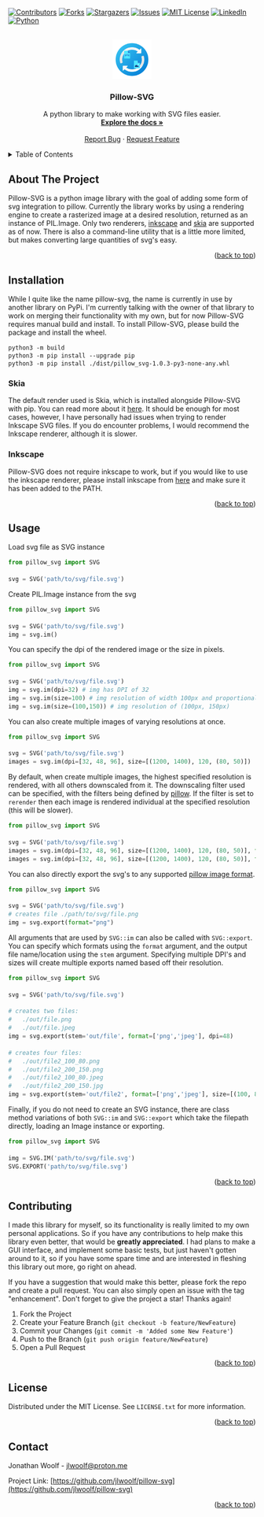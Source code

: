 <!-- Improved compatibility of back to top link: See: https://github.com/othneildrew/Best-README-Template/pull/73 -->
<a name="readme-top"></a>
<!--
*** Thanks for checking out the Best-README-Template. If you have a suggestion
*** that would make this better, please fork the repo and create a pull request
*** or simply open an issue with the tag "enhancement".
*** Don't forget to give the project a star!
*** Thanks again! Now go create something AMAZING! :D
-->



<!-- PROJECT SHIELDS -->
<!--
*** I'm using markdown "reference style" links for readability.
*** Reference links are enclosed in brackets [ ] instead of parentheses ( ).
*** See the bottom of this document for the declaration of the reference variables
*** for contributors-url, forks-url, etc. This is an optional, concise syntax you may use.
*** https://www.markdownguide.org/basic-syntax/#reference-style-links
-->
[![Contributors][contributors-shield]][contributors-url]
[![Forks][forks-shield]][forks-url]
[![Stargazers][stars-shield]][stars-url]
[![Issues][issues-shield]][issues-url]
[![MIT License][license-shield]][license-url]
[![LinkedIn][linkedin-shield]][linkedin-url]
[![Python][Python-badge]][Python-url]




<!-- PROJECT LOGO -->
<br />
<div align="center">
  <a href="https://github.com/jlwoolf/pillow-svg">
    <img src="https://raw.githubusercontent.com/jlwoolf/pillow-svg/master/logo.svg" alt="Logo" width="80" height="80">
  </a>

<h3 align="center">Pillow-SVG</h3>

  <p align="center">
    A python library to make working with SVG files easier.
    <br />
    <a href="https://github.com/jlwoolf/pillow-svg"><strong>Explore the docs »</strong></a>
    <br />
    <br />
    <a href="https://github.com/jlwoolf/pillow-svg/issues">Report Bug</a>
    ·
    <a href="https://github.com/jlwoolf/pillow-svg/issues">Request Feature</a>
  </p>
</div>



<!-- TABLE OF CONTENTS -->
<details>
  <summary>Table of Contents</summary>
  <ol>
    <li>
      <a href="#about-the-project">About The Project</a>
      <ul>
        <li><a href="#built-with">Built With</a></li>
      </ul>
    </li>
    <li>
      <a href="#installation">Installation</a>
      <ul>
        <li><a href="#inkscape">Inkscape</a></li>
      </ul>
    </li>
    <li><a href="#usage">Usage</a></li>
    <li><a href="#contributing">Contributing</a></li>
    <li><a href="#license">License</a></li>
    <li><a href="#contact">Contact</a></li>
  </ol>
</details>



<!-- ABOUT THE PROJECT -->
## About The Project

<!-- [![Product Name Screen Shot][product-screenshot]](https://example.com) -->

Pillow-SVG is a python image library with the goal of adding some form of svg integration to pillow. Currently the library works by using a rendering engine to create a rasterized image at a desired resolution, returned as an instance of PIL.Image. Only two renderers, [inkscape](https://inkscape.org/) and [skia](https://skia.org/) are supported as of now. There is also a command-line utility that is a little more limited, but makes converting large quantities of svg's easy.



<p align="right">(<a href="#readme-top">back to top</a>)</p>

## Installation

While I quite like the name pillow-svg, the name is currently in use by another library on PyPi. I'm currently talking with the owner of that library to work on merging their functionality with my own, but for now Pillow-SVG requires manual build and install. To install Pillow-SVG, please build the package and install the wheel.

```
python3 -m build
python3 -m pip install --upgrade pip
python3 -m pip install ./dist/pillow_svg-1.0.3-py3-none-any.whl
```

### Skia

The default render used is Skia, which is installed alongside Pillow-SVG with pip.  You can read more about it [here](https://skia.org/docs/). It should be enough for most cases, however, I have personally had issues when trying to render Inkscape SVG files. If you do encounter problems, I would recommend the Inkscape renderer, although it is slower.

### Inkscape

Pillow-SVG does not require inkscape to work, but if you would like to use the inkscape renderer, please install inkscape from [here](https://inkscape.org/release/inkscape-1.2.1/) and make sure it has been added to the PATH.



<p align="right">(<a href="#readme-top">back to top</a>)</p>

<!-- USAGE EXAMPLES -->
## Usage

Load svg file as SVG instance
```py
from pillow_svg import SVG

svg = SVG('path/to/svg/file.svg')
```

Create PIL.Image instance from the svg
```py
from pillow_svg import SVG

svg = SVG('path/to/svg/file.svg')
img = svg.im()
```

You can specify the dpi of the rendered image or the size in pixels.

```py
from pillow_svg import SVG

svg = SVG('path/to/svg/file.svg')
img = svg.im(dpi=32) # img has DPI of 32
img = svg.im(size=100) # img resolution of width 100px and proportional height
img = svg.im(size=(100,150)) # img resolution of (100px, 150px)
```

You can also create multiple images of varying resolutions at once.
```py
from pillow_svg import SVG

svg = SVG('path/to/svg/file.svg')
images = svg.im(dpi=[32, 48, 96], size=[(1200, 1400), 120, (80, 50)]) 
```

By default, when create multiple images, the highest specified resolution is rendered, with all others downscaled from it. The downscaling filter used
can be specified, with the filters being defined by [pillow](https://pillow.readthedocs.io/en/stable/reference/Image.html#PIL.Image.Resampling). If the filter
is set to `rerender` then each image is rendered individual at the specified resolution (this will be slower).

```py
from pillow_svg import SVG

svg = SVG('path/to/svg/file.svg')
images = svg.im(dpi=[32, 48, 96], size=[(1200, 1400), 120, (80, 50)], filter='nearest') # faster
images = svg.im(dpi=[32, 48, 96], size=[(1200, 1400), 120, (80, 50)], filter='rerender') # slower 
```

You can also directly export the svg's to any supported [pillow image format](https://pillow.readthedocs.io/en/stable/handbook/image-file-formats.html).
```py
from pillow_svg import SVG

svg = SVG('path/to/svg/file.svg')
# creates file ./path/to/svg/file.png
img = svg.export(format="png")
```

All arguments that are used by `SVG::im` can also be called with `SVG::export`. You can specify which formats using the `format` argument, and the output file name/location using the `stem` argument. Specifying multiple DPI's and sizes will create multiple exports named based off their resolution.

```py
from pillow_svg import SVG

svg = SVG('path/to/svg/file.svg')

# creates two files: 
#   ./out/file.png 
#   ./out/file.jpeg
img = svg.export(stem='out/file', format=['png','jpeg'], dpi=48)

# creates four files: 
#   ./out/file2_100_80.png
#   ./out/file2_200_150.png
#   ./out/file2_100_80.jpeg
#   ./out/file2_200_150.jpg
img = svg.export(stem='out/file2', format=['png','jpeg'], size=[(100, 80), (200, 150)])
```

Finally, if you do not need to create an SVG instance, there are class method variations of both `SVG::im` and `SVG::export` which take the filepath directly, loading an Image instance or exporting.
```py
from pillow_svg import SVG

img = SVG.IM('path/to/svg/file.svg')
SVG.EXPORT('path/to/svg/file.svg')
```

<p align="right">(<a href="#readme-top">back to top</a>)</p>



<!-- CONTRIBUTING -->
## Contributing

I made this library for myself, so its functionality is really limited to my own personal applications. So if you have any contributions to help make this library even better, that would be **greatly appreciated**. I had plans to make a GUI interface, and implement some basic tests, but just haven't gotten around to it, so if you have some spare time and are interested in fleshing this library out more, go right on ahead.

If you have a suggestion that would make this better, please fork the repo and create a pull request. You can also simply open an issue with the tag "enhancement".
Don't forget to give the project a star! Thanks again!

1. Fork the Project
2. Create your Feature Branch (`git checkout -b feature/NewFeature`)
3. Commit your Changes (`git commit -m 'Added some New Feature'`)
4. Push to the Branch (`git push origin feature/NewFeature`)
5. Open a Pull Request

<p align="right">(<a href="#readme-top">back to top</a>)</p>



<!-- LICENSE -->
## License

Distributed under the MIT License. See `LICENSE.txt` for more information.

<p align="right">(<a href="#readme-top">back to top</a>)</p>



<!-- CONTACT -->
## Contact

Jonathan Woolf  - jlwoolf@proton.me

Project Link: [https://github.com/jlwoolf/pillow-svg](https://github.com/jlwoolf/pillow-svg)

<p align="right">(<a href="#readme-top">back to top</a>)</p>



<!-- MARKDOWN LINKS & IMAGES -->
<!-- https://www.markdownguide.org/basic-syntax/#reference-style-links -->
[contributors-shield]: https://img.shields.io/github/contributors/jlwoolf/pillow-svg.svg?style=for-the-badge
[contributors-url]: https://github.com/jlwoolf/pillow-svg/graphs/contributors
[forks-shield]: https://img.shields.io/github/forks/jlwoolf/pillow-svg.svg?style=for-the-badge
[forks-url]: https://github.com/jlwoolf/pillow-svg/network/members
[stars-shield]: https://img.shields.io/github/stars/jlwoolf/pillow-svg.svg?style=for-the-badge
[stars-url]: https://github.com/jlwoolf/pillow-svg/stargazers
[issues-shield]: https://img.shields.io/github/issues/jlwoolf/pillow-svg.svg?style=for-the-badge
[issues-url]: https://github.com/jlwoolf/pillow-svg/issues
[license-shield]: https://img.shields.io/github/license/jlwoolf/pillow-svg.svg?style=for-the-badge
[license-url]: https://github.com/jlwoolf/pillow-svg/blob/master/LICENSE.txt
[linkedin-shield]: https://img.shields.io/badge/-LinkedIn-black.svg?style=for-the-badge&logo=linkedin&colorB=555
[linkedin-url]: https://linkedin.com/in/jlwoolf
[product-screenshot]: images/screenshot.png
[Python-badge]: https://img.shields.io/badge/Python-3776AB?style=for-the-badge&logo=python&logoColor=white
[Python-url]: https://www.python.org/